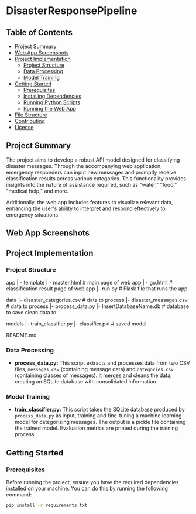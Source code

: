 # DisasterResponsePipeline

## Table of Contents

- [Project Summary](#project-summary)
- [Web App Screenshots](#web_app_screenshots)
- [Project Implementation](#project_implementation)
  - [Project Structure](#project_structure)
  - [Data Processing](#data_preprocessing)
  - [Model Training](#model_training)
- [Getting Started](#getting-started)
  - [Prerequisites](#prerequisites)
  - [Installing Dependencies](#installing-dependencies)
  - [Running Python Scripts](#running-python-scripts)
  - [Running the Web App](#running-the-web-app)
- [File Structure](#file-structure)
- [Contributing](#contributing)
- [License](#license)

## Project Summary

The project aims to develop a robust API model designed for classifying disaster messages. Through the accompanying web application, emergency responders can input new messages and promptly receive classification results across various categories. This functionality provides insights into the nature of assistance required, such as "water," "food," "medical help," and more.

Additionally, the web app includes features to visualize relevant data, enhancing the user's ability to interpret and respond effectively to emergency situations.

## Web App Screenshots

## Project Implementation

### Project Structure
app
| - template
| - master.html # main page of web app
| - go.html # classification result page of web app
|- run.py # Flask file that runs the app

data
|- disaster_categories.csv # data to process
|- disaster_messages.csv # data to process
|- process_data.py
|- InsertDatabaseName.db # database to save clean data to

models
|- train_classifier.py
|- classifier.pkl # saved model

README.md


### Data Processing

- **process_data.py:** This script extracts and processes data from two CSV files, `messages.csv` (containing message data) and `categories.csv` (containing classes of messages). It merges and cleans the data, creating an SQLite database with consolidated information.

### Model Training

- **train_classifier.py:** This script takes the SQLite database produced by `process_data.py` as input, training and fine-tuning a machine learning model for categorizing messages. The output is a pickle file containing the trained model. Evaluation metrics are printed during the training process.

## Getting Started

### Prerequisites

Before running the project, ensure you have the required dependencies installed on your machine. You can do this by running the following command:

```bash
pip install -r requirements.txt
